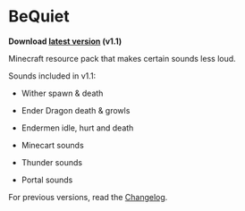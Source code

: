 # BeQuiet

<b> Download <a href="https://github.com/Alterux/BeQuiet/raw/master/BeQuiet-1.1.zip">latest version</a> (v1.1) </b>

Minecraft resource pack that makes certain sounds less loud.

Sounds included in v1.1:
- Wither spawn & death
- Ender Dragon death & growls
- Endermen idle, hurt and death

- Minecart sounds

- Thunder sounds

- Portal sounds

For previous versions, read the <a href="https://github.com/Alterux/BeQuiet/blob/master/Changelog.md">Changelog</a>.
